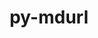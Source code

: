 ---
title: "py-mdurl"
layout: cache
categories: [package, develop]
meta: {"versions": ["0.1.2"], "compilers": ["apple-clang@=14.0.0", "apple-clang@=14.0.3", "gcc@=11.3.0"], "oss": ["ubuntu22.04", "ventura"], "platforms": ["darwin", "linux"], "targets": ["aarch64", "x86_64_v3"], "stacks": ["ml-darwin-aarch64-mps", "ml-linux-x86_64-cpu", "ml-linux-x86_64-cuda", "root"], "num_specs": 6, "num_specs_by_stack": {"ml-darwin-aarch64-mps": 4, "root": 6, "ml-linux-x86_64-cpu": 2, "ml-linux-x86_64-cuda": 2}}
spec_details: [{"hash": "4lbpl2mbzjq3sfxuvbs44jfjwvn2ostp", "compiler": "apple-clang@=14.0.0", "versions": ["0.1.2"], "os": "ventura", "platform": "darwin", "target": "aarch64", "variants": ["build_system=python_pip"], "stacks": ["ml-darwin-aarch64-mps", "root"], "size": "-", "tarball": "https://binaries.spack.io/develop/build_cache/darwin-ventura-aarch64/apple-clang-14.0.0/py-mdurl-0.1.2/darwin-ventura-aarch64-apple-clang-14.0.0-py-mdurl-0.1.2-4lbpl2mbzjq3sfxuvbs44jfjwvn2ostp.spack"}, {"hash": "to2xnqv7sbuvu34v5g4crebmnpzihvij", "compiler": "apple-clang@=14.0.0", "versions": ["0.1.2"], "os": "ventura", "platform": "darwin", "target": "aarch64", "variants": ["build_system=python_pip"], "stacks": ["ml-darwin-aarch64-mps", "root"], "size": "-", "tarball": "https://binaries.spack.io/develop/build_cache/darwin-ventura-aarch64/apple-clang-14.0.0/py-mdurl-0.1.2/darwin-ventura-aarch64-apple-clang-14.0.0-py-mdurl-0.1.2-to2xnqv7sbuvu34v5g4crebmnpzihvij.spack"}, {"hash": "lgnqhrbtlt47pdttleiv2rte5qdic5lp", "compiler": "apple-clang@=14.0.3", "versions": ["0.1.2"], "os": "ventura", "platform": "darwin", "target": "aarch64", "variants": ["build_system=python_pip"], "stacks": ["ml-darwin-aarch64-mps", "root"], "size": "-", "tarball": "https://binaries.spack.io/develop/build_cache/darwin-ventura-aarch64/apple-clang-14.0.3/py-mdurl-0.1.2/darwin-ventura-aarch64-apple-clang-14.0.3-py-mdurl-0.1.2-lgnqhrbtlt47pdttleiv2rte5qdic5lp.spack"}, {"hash": "7djgwdmef42fiozj3rq7sr26b4wsu4p4", "compiler": "apple-clang@=14.0.3", "versions": ["0.1.2"], "os": "ventura", "platform": "darwin", "target": "aarch64", "variants": ["build_system=python_pip"], "stacks": ["ml-darwin-aarch64-mps", "root"], "size": "-", "tarball": "https://binaries.spack.io/develop/build_cache/darwin-ventura-aarch64/apple-clang-14.0.3/py-mdurl-0.1.2/darwin-ventura-aarch64-apple-clang-14.0.3-py-mdurl-0.1.2-7djgwdmef42fiozj3rq7sr26b4wsu4p4.spack"}, {"hash": "lkxdxbkjnjc6odtxoppn3eqo7dheoksr", "compiler": "gcc@=11.3.0", "versions": ["0.1.2"], "os": "ubuntu22.04", "platform": "linux", "target": "x86_64_v3", "variants": ["build_system=python_pip"], "stacks": ["ml-linux-x86_64-cpu", "ml-linux-x86_64-cuda", "root"], "size": "-", "tarball": "https://binaries.spack.io/develop/build_cache/linux-ubuntu22.04-x86_64_v3/gcc-11.3.0/py-mdurl-0.1.2/linux-ubuntu22.04-x86_64_v3-gcc-11.3.0-py-mdurl-0.1.2-lkxdxbkjnjc6odtxoppn3eqo7dheoksr.spack"}, {"hash": "gauf2oam6ioq3dbepfb5oodkvc2ukkce", "compiler": "gcc@=11.3.0", "versions": ["0.1.2"], "os": "ubuntu22.04", "platform": "linux", "target": "x86_64_v3", "variants": ["build_system=python_pip"], "stacks": ["ml-linux-x86_64-cpu", "ml-linux-x86_64-cuda", "root"], "size": "-", "tarball": "https://binaries.spack.io/develop/build_cache/linux-ubuntu22.04-x86_64_v3/gcc-11.3.0/py-mdurl-0.1.2/linux-ubuntu22.04-x86_64_v3-gcc-11.3.0-py-mdurl-0.1.2-gauf2oam6ioq3dbepfb5oodkvc2ukkce.spack"}]
---